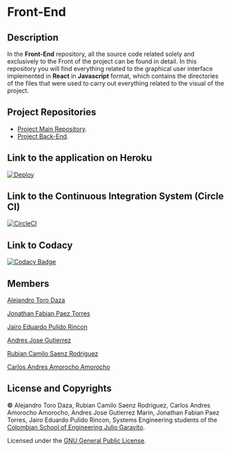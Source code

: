 # Front-End

## Description

In the **Front-End** repository, all the source code related solely and exclusively to the Front of the project can be found in detail. In this repository you will find everything related to the graphical user interface implemented in **React** in **Javascript** format, which contains the directories of the files that were used to carry out everything related to the visual of the project.

## Project Repositories

* [Project Main Repository](https://github.com/2021-2-PROYIETI-EZPZ/Project).
* [Project Back-End](https://github.com/2021-2-PROYIETI-EZPZ/Back-End).

## Link to the application on Heroku

[![Deploy](https://www.herokucdn.com/deploy/button.svg)](https://ezbrowser-frontend.herokuapp.com/)

## Link to the Continuous Integration System (Circle CI)

[![CircleCI](https://circleci.com/gh/circleci/circleci-docs.svg?style=svg)](https://app.circleci.com/pipelines/github/2021-2-PROYIETI-EZPZ/Front-End)

## Link to Codacy

[![Codacy Badge](https://app.codacy.com/project/badge/Grade/12e65834727f4e229914321b5aba0537)](https://www.codacy.com/gh/2021-2-PROYIETI-EZPZ/Front-End/dashboard?utm_source=github.com&amp;utm_medium=referral&amp;utm_content=2021-2-PROYIETI-EZPZ/Front-End&amp;utm_campaign=Badge_Grade)

## Members
[Alejandro Toro Daza](https://github.com/Skullzo)

[Jonathan Fabian Paez Torres](https://github.com/jfpazto)

[Jairo Eduardo Pulido Rincon](https://github.com/Killersys)

[Andres Jose Gutierrez ](https://github.com/JoseGutierrezMairn)

[Rubian Camilo Saenz Rodriguez](https://github.com/camilosaenz)

[Carlos Andres Amorocho Amorocho](https://github.com/Carlos96999)

## License and Copyrights
**©** Alejandro Toro Daza, Rubian Camilo Saenz Rodriguez, Carlos Andres Amorocho Amorocho, Andres Jose Gutierrez Marin, Jonathan Fabian Paez Torres, Jairo Eduardo Pulido Rincon, Systems Engineering students of the [Colombian School of Engineering Julio Garavito](https://www.escuelaing.edu.co/es/).
      
Licensed under the [GNU General Public License](https://github.com/2021-2-PROYIETI-EZPZ/Front-End/blob/main/LICENSE).
